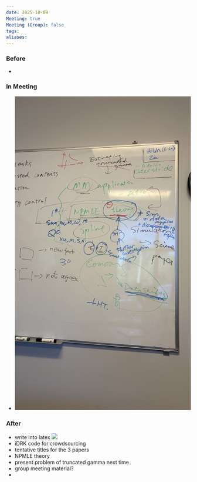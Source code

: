 ```yaml
---
date: 2025-10-09
Meeting: true
Meeting (Group): false
tags: 
aliases:
---
```


### Before
- 

### In Meeting
- ![](IMG_5822.jpeg)

### After
- write into latex ![](IMG_5502.jpg)
- iDRK code for crowdsourcing
- tentative titles for the 3 papers
- NPMLE theory
- present problem of truncated gamma next time
- group meeting material?
- 